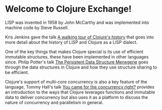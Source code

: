 # Welcome to Clojure Exchange!

LISP was invented in 1958 by John McCarthy and was implemented into machine code by Steve Russell.

Kris Jenkins gave the talk [A walking tour of Clojure's history](https://skillsmatter.com/skillscasts/3555-a-walking-tour-of-clojures-history) that goes into more detail about the history of LISP and Clojure as a LISP dialect.

One of the key things that makes Clojure special is its use of efficient immutable structures, these have been implemented in other languages since. Philip Potter's talk [The Persistent Data Structure Menegerie](https://skillsmatter.com/skillscasts/3743-the-persistent-data-structure-menagerie) goes through the data structures in Clojure and how they use structure sharing to be efficient.

Clojure's support of multi-core concurrency is also a key feature of the language, Tommy Hall's talk [You came for the concurrency right?](https://skillsmatter.com/skillscasts/4935-you-came-for-the-concurrency-right) provides an introduction to the ways that Clojure leverages functions and immutable data to deliver concurrency but also uses it as a platform to discuss the nature of concurrency and parallelism in general.
